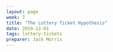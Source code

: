 ```yaml
---
layout: page
week: 7
title: "The Lottery Ticket Hypothesis"
date: 2019-12-01
tags: lottery-tickets
preparer: Jack Morris
---
```

